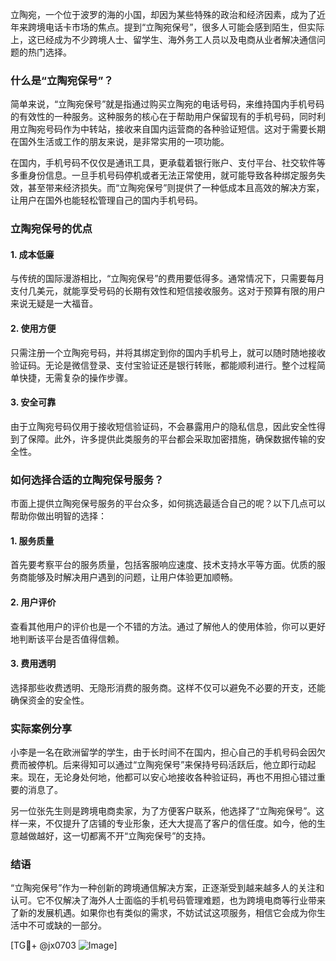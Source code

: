立陶宛，一个位于波罗的海的小国，却因为某些特殊的政治和经济因素，成为了近年来跨境电话卡市场的焦点。提到“立陶宛保号”，很多人可能会感到陌生，但实际上，这已经成为不少跨境人士、留学生、海外务工人员以及电商从业者解决通信问题的热门选择。

### 什么是“立陶宛保号”？

简单来说，“立陶宛保号”就是指通过购买立陶宛的电话号码，来维持国内手机号码的有效性的一种服务。这种服务的核心在于帮助用户保留现有的手机号码，同时利用立陶宛号码作为中转站，接收来自国内运营商的各种验证短信。这对于需要长期在国外生活或工作的朋友来说，是非常实用的一项功能。

在国内，手机号码不仅仅是通讯工具，更承载着银行账户、支付平台、社交软件等多重身份信息。一旦手机号码停机或者无法正常使用，就可能导致各种绑定服务失效，甚至带来经济损失。而“立陶宛保号”则提供了一种低成本且高效的解决方案，让用户在国外也能轻松管理自己的国内手机号码。

### 立陶宛保号的优点

#### 1. 成本低廉
与传统的国际漫游相比，“立陶宛保号”的费用要低得多。通常情况下，只需要每月支付几美元，就能享受号码的长期有效性和短信接收服务。这对于预算有限的用户来说无疑是一大福音。

#### 2. 使用方便
只需注册一个立陶宛号码，并将其绑定到你的国内手机号上，就可以随时随地接收验证码。无论是微信登录、支付宝验证还是银行转账，都能顺利进行。整个过程简单快捷，无需复杂的操作步骤。

#### 3. 安全可靠
由于立陶宛号码仅用于接收短信验证码，不会暴露用户的隐私信息，因此安全性得到了保障。此外，许多提供此类服务的平台都会采取加密措施，确保数据传输的安全性。

### 如何选择合适的立陶宛保号服务？

市面上提供立陶宛保号服务的平台众多，如何挑选最适合自己的呢？以下几点可以帮助你做出明智的选择：

#### 1. 服务质量
首先要考察平台的服务质量，包括客服响应速度、技术支持水平等方面。优质的服务商能够及时解决用户遇到的问题，让用户体验更加顺畅。

#### 2. 用户评价
查看其他用户的评价也是一个不错的方法。通过了解他人的使用体验，你可以更好地判断该平台是否值得信赖。

#### 3. 费用透明
选择那些收费透明、无隐形消费的服务商。这样不仅可以避免不必要的开支，还能确保资金的安全性。

### 实际案例分享

小李是一名在欧洲留学的学生，由于长时间不在国内，担心自己的手机号码会因欠费而被停机。后来得知可以通过“立陶宛保号”来保持号码活跃后，他立即行动起来。现在，无论身处何地，他都可以安心地接收各种验证码，再也不用担心错过重要的消息了。

另一位张先生则是跨境电商卖家，为了方便客户联系，他选择了“立陶宛保号”。这样一来，不仅提升了店铺的专业形象，还大大提高了客户的信任度。如今，他的生意越做越好，这一切都离不开“立陶宛保号”的支持。

### 结语

“立陶宛保号”作为一种创新的跨境通信解决方案，正逐渐受到越来越多人的关注和认可。它不仅解决了海外人士面临的手机号码管理难题，也为跨境电商等行业带来了新的发展机遇。如果你也有类似的需求，不妨试试这项服务，相信它会成为你生活中不可或缺的一部分。

[TG💪+ @jx0703 ![Image](https://github.com/user-attachments/assets/dbca1d08-cadb-493c-b0ec-ad6f7a83f270)]